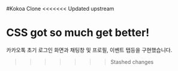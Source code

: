 #Kokoa Clone 
<<<<<<< Updated upstream

CSS got so much get better!
=======
카카오톡 초기 로그인 화면과 채팅창 및 프로필, 이벤트 탭등을 구현했습니다.
>>>>>>> Stashed changes
